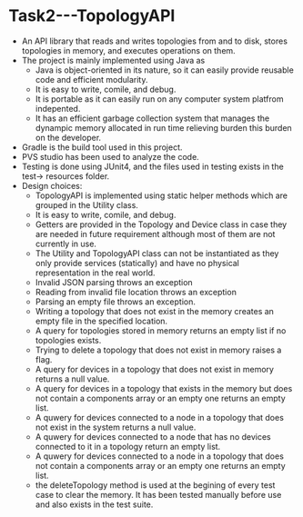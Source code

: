 # Task2---TopologyAPI
- An API library that reads and writes topologies from and to disk, stores topologies in memory, and executes operations on them.
- The project is mainly implemented using Java as
  - Java is object-oriented in its nature, so it can easily provide reusable code and efficient modularity.
  - It is easy to write, comile, and debug.
  - It is portable as it can easily run on any computer system platfrom indepented.
  - It has an efficient garbage collection system that manages the dynampic memory allocated in run time relieving burden this burden on the developer. 
- Gradle is the build tool used in this project.
- PVS studio has been used to analyze the code.
- Testing is done using JUnit4, and the files used in testing exists in the test-> resources folder.
- Design choices: 
  - TopologyAPI is implemented using static helper methods which are grouped in the Utility class.
  - It is easy to write, comile, and debug.
  - Getters are provided in the Topology and Device class in case they are needed in future requirement although most of them are not currently in use. 
  - The Utility and TopologyAPI class can not be instantiated as they only provide services (statically) and have no physical representation in the real world.
  - Invalid JSON parsing throws an exception
  - Reading from invalid file location throws an exception 
  - Parsing an empty file throws an exception.
  - Writing a topology that does not exist in the memory creates an empty file in the specified location.
  - A query for topologies stored in memory returns an empty list if no topologies exists.
  - Trying to delete a topology that does not exist in memory raises a flag.
  - A query for devices in a topology that does not exist in memory returns a null value.
  - A query for devices in a topology that exists in the memory but does not contain a components array or an empty one returns an empty list.
  - A quwery for devices connected to a node in a topology that does not exist in the system returns a null value.
  - A quwery for devices connected to a node that has no devices connected to it in a topology return an empty list.
  - A quwery for devices connected to a node in a topology that does not contain a components array or an empty one returns an empty list.
  - the deleteTopology method is used at the begining of every test case to clear the memory. It has been tested manually before use and also exists in the test suite.
